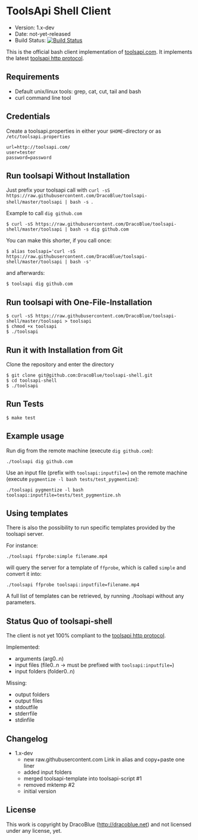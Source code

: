 # ToolsApi Shell Client

* Version: 1.x-dev
* Date: not-yet-released
* Build Status: [![Build Status](https://secure.travis-ci.org/DracoBlue/toolsapi-shell.png?branch=master)](http://travis-ci.org/DracoBlue/toolsapi-shell)

This is the official bash client implementation of [toolsapi.com](http://toolsapi.com). It implements the latest [toolsapi http protocol](http://toolsapi.com/toolsapi-http-protocol).

## Requirements

* Default unix/linux tools: grep, cat, cut, tail and bash
* curl command line tool

## Credentials

Create a toolsapi.properties in either your `$HOME`-directory or as `/etc/toolsapi.properties`

    url=http://toolsapi.com/
    user=tester
    password=password

## Run toolsapi Without Installation

Just prefix your toolsapi call with `curl -sS https://raw.githubusercontent.com/DracoBlue/toolsapi-shell/master/toolsapi | bash -s `.

Example to call `dig github.com`

    $ curl -sS https://raw.githubusercontent.com/DracoBlue/toolsapi-shell/master/toolsapi | bash -s dig github.com

You can make this shorter, if you call once:

    $ alias toolsapi='curl -sS https://raw.githubusercontent.com/DracoBlue/toolsapi-shell/master/toolsapi | bash -s'
    
and afterwards:

    $ toolsapi dig github.com

## Run toolsapi with One-File-Installation

    $ curl -sS https://raw.githubusercontent.com/DracoBlue/toolsapi-shell/master/toolsapi > toolsapi
    $ chmod +x toolsapi
    $ ./toolsapi 

## Run it with Installation from Git

Clone the repository and enter the directory

    $ git clone git@github.com:DracoBlue/toolsapi-shell.git
    $ cd toolsapi-shell
    $ ./toolsapi 

## Run Tests

    $ make test
    
## Example usage

Run dig from the remote machine (execute `dig github.com`):

    ./toolsapi dig github.com

Use an input file (prefix with `toolsapi:inputfile=`) on the remote machine (execute `pygmentize -l bash tests/test_pygmentize`):

    ./toolsapi pygmentize -l bash toolsapi:inputfile=tests/test_pygmentize.sh

## Using templates

There is also the possibility to run specific templates provided by the toolsapi server.

For instance:

    ./toolsapi ffprobe:simple filename.mp4

will query the server for a template of `ffprobe`, which is called `simple` and convert it into:

    ./toolsapi ffprobe toolsapi:inputfile=filename.mp4

A full list of templates can be retrieved, by running ./toolsapi without any parameters.

## Status Quo of toolsapi-shell

The client is not yet 100% compliant to the [toolsapi http protocol](http://toolsapi.com/toolsapi-http-protocol).

Implemented:

- arguments (arg0..n)
- input files (file0..n -> must be prefixed with `toolsapi:inputfile=`)
- input folders (folder0..n)

Missing:

- output folders
- output files
- stdoutfile
- stderrfile
- stdinfile

## Changelog

- 1.x-dev
  - new raw.githubusercontent.com Link in alias and copy+paste one liner
  - added input folders
  - merged toolsapi-template into toolsapi-script #1
  - removed mktemp #2
  - initial version 

## License

This work is copyright by DracoBlue (<http://dracoblue.net>) and not licensed under any license, yet.
